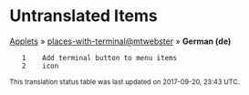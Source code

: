 # Untranslated Items
[Applets](../../../README.md) &#187; [places-with-terminal@mtwebster](../README.md) &#187; **German (de)**

       1	Add terminal button to menu items
       2	icon

<sup>This translation status table was last updated on 2017-09-20, 23:43 UTC.</sup>
